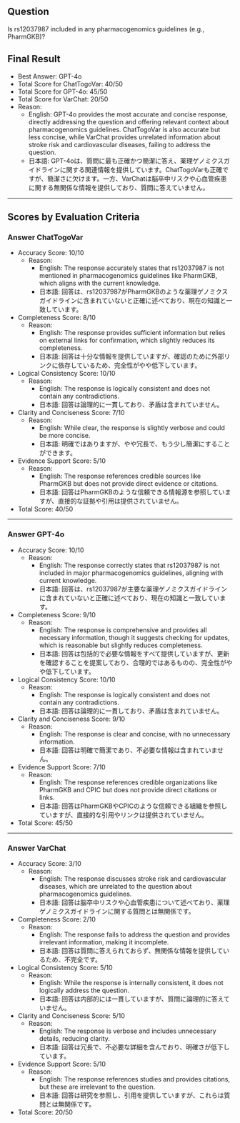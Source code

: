 ## Question

Is rs12037987 included in any pharmacogenomics guidelines (e.g., PharmGKB)?

## Final Result

- Best Answer: GPT-4o
- Total Score for ChatTogoVar: 40/50
- Total Score for GPT-4o: 45/50
- Total Score for VarChat: 20/50
- Reason:
  - English: GPT-4o provides the most accurate and concise response, directly addressing the question and offering relevant context about pharmacogenomics guidelines. ChatTogoVar is also accurate but less concise, while VarChat provides unrelated information about stroke risk and cardiovascular diseases, failing to address the question.
  - 日本語: GPT-4oは、質問に最も正確かつ簡潔に答え、薬理ゲノミクスガイドラインに関する関連情報を提供しています。ChatTogoVarも正確ですが、簡潔さに欠けます。一方、VarChatは脳卒中リスクや心血管疾患に関する無関係な情報を提供しており、質問に答えていません。

---

## Scores by Evaluation Criteria

### Answer ChatTogoVar
- Accuracy Score: 10/10
  - Reason: 
    - English: The response accurately states that rs12037987 is not mentioned in pharmacogenomics guidelines like PharmGKB, which aligns with the current knowledge.
    - 日本語: 回答は、rs12037987がPharmGKBのような薬理ゲノミクスガイドラインに含まれていないと正確に述べており、現在の知識と一致しています。
- Completeness Score: 8/10
  - Reason: 
    - English: The response provides sufficient information but relies on external links for confirmation, which slightly reduces its completeness.
    - 日本語: 回答は十分な情報を提供していますが、確認のために外部リンクに依存しているため、完全性がやや低下しています。
- Logical Consistency Score: 10/10
  - Reason: 
    - English: The response is logically consistent and does not contain any contradictions.
    - 日本語: 回答は論理的に一貫しており、矛盾は含まれていません。
- Clarity and Conciseness Score: 7/10
  - Reason: 
    - English: While clear, the response is slightly verbose and could be more concise.
    - 日本語: 明確ではありますが、やや冗長で、もう少し簡潔にすることができます。
- Evidence Support Score: 5/10
  - Reason: 
    - English: The response references credible sources like PharmGKB but does not provide direct evidence or citations.
    - 日本語: 回答はPharmGKBのような信頼できる情報源を参照していますが、直接的な証拠や引用は提供されていません。
- Total Score: 40/50

---

### Answer GPT-4o
- Accuracy Score: 10/10
  - Reason: 
    - English: The response correctly states that rs12037987 is not included in major pharmacogenomics guidelines, aligning with current knowledge.
    - 日本語: 回答は、rs12037987が主要な薬理ゲノミクスガイドラインに含まれていないと正確に述べており、現在の知識と一致しています。
- Completeness Score: 9/10
  - Reason: 
    - English: The response is comprehensive and provides all necessary information, though it suggests checking for updates, which is reasonable but slightly reduces completeness.
    - 日本語: 回答は包括的で必要な情報をすべて提供していますが、更新を確認することを提案しており、合理的ではあるものの、完全性がやや低下しています。
- Logical Consistency Score: 10/10
  - Reason: 
    - English: The response is logically consistent and does not contain any contradictions.
    - 日本語: 回答は論理的に一貫しており、矛盾は含まれていません。
- Clarity and Conciseness Score: 9/10
  - Reason: 
    - English: The response is clear and concise, with no unnecessary information.
    - 日本語: 回答は明確で簡潔であり、不必要な情報は含まれていません。
- Evidence Support Score: 7/10
  - Reason: 
    - English: The response references credible organizations like PharmGKB and CPIC but does not provide direct citations or links.
    - 日本語: 回答はPharmGKBやCPICのような信頼できる組織を参照していますが、直接的な引用やリンクは提供されていません。
- Total Score: 45/50

---

### Answer VarChat
- Accuracy Score: 3/10
  - Reason: 
    - English: The response discusses stroke risk and cardiovascular diseases, which are unrelated to the question about pharmacogenomics guidelines.
    - 日本語: 回答は脳卒中リスクや心血管疾患について述べており、薬理ゲノミクスガイドラインに関する質問とは無関係です。
- Completeness Score: 2/10
  - Reason: 
    - English: The response fails to address the question and provides irrelevant information, making it incomplete.
    - 日本語: 回答は質問に答えられておらず、無関係な情報を提供しているため、不完全です。
- Logical Consistency Score: 5/10
  - Reason: 
    - English: While the response is internally consistent, it does not logically address the question.
    - 日本語: 回答は内部的には一貫していますが、質問に論理的に答えていません。
- Clarity and Conciseness Score: 5/10
  - Reason: 
    - English: The response is verbose and includes unnecessary details, reducing clarity.
    - 日本語: 回答は冗長で、不必要な詳細を含んでおり、明確さが低下しています。
- Evidence Support Score: 5/10
  - Reason: 
    - English: The response references studies and provides citations, but these are irrelevant to the question.
    - 日本語: 回答は研究を参照し、引用を提供していますが、これらは質問とは無関係です。
- Total Score: 20/50